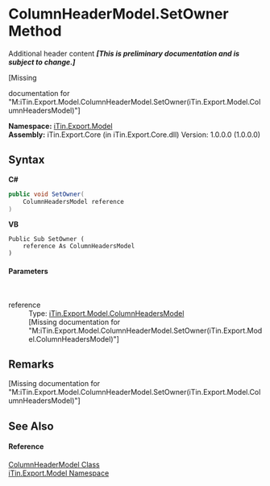 # ColumnHeaderModel.SetOwner Method 
Additional header content _**\[This is preliminary documentation and is subject to change.\]**_

\[Missing <summary> documentation for "M:iTin.Export.Model.ColumnHeaderModel.SetOwner(iTin.Export.Model.ColumnHeadersModel)"\]

**Namespace:**&nbsp;<a href="ef57ffcc-e95e-b212-5a46-9aa6f5a3511f">iTin.Export.Model</a><br />**Assembly:**&nbsp;iTin.Export.Core (in iTin.Export.Core.dll) Version: 1.0.0.0 (1.0.0.0)

## Syntax

**C#**<br />
``` C#
public void SetOwner(
	ColumnHeadersModel reference
)
```

**VB**<br />
``` VB
Public Sub SetOwner ( 
	reference As ColumnHeadersModel
)
```


#### Parameters
&nbsp;<dl><dt>reference</dt><dd>Type: <a href="49a5a907-f35c-8597-54ea-c5614f7739b6">iTin.Export.Model.ColumnHeadersModel</a><br />\[Missing <param name="reference"/> documentation for "M:iTin.Export.Model.ColumnHeaderModel.SetOwner(iTin.Export.Model.ColumnHeadersModel)"\]</dd></dl>

## Remarks
\[Missing <remarks> documentation for "M:iTin.Export.Model.ColumnHeaderModel.SetOwner(iTin.Export.Model.ColumnHeadersModel)"\]

## See Also


#### Reference
<a href="39088cd3-4df2-992f-ff96-d33f8476cac9">ColumnHeaderModel Class</a><br /><a href="ef57ffcc-e95e-b212-5a46-9aa6f5a3511f">iTin.Export.Model Namespace</a><br />